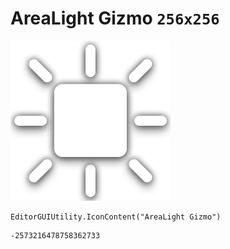 # AreaLight Gizmo `256x256`
<img src="/img/AreaLight%20Gizmo.png" width=256 height=256>

``` CSharp
EditorGUIUtility.IconContent("AreaLight Gizmo")
```
```
-2573216478758362733
```
